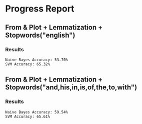 # Progress Report
## From & Plot + Lemmatization + Stopwords("english")
### Results
```
Naive Bayes Accuracy: 53.70%
SVM Accuracy: 65.32%
```

## From & Plot + Lemmatization + Stopwords("and,his,in,is,of,the,to,with")
### Results
```
Naive Bayes Accuracy: 59.54%
SVM Accuracy: 65.61%
```